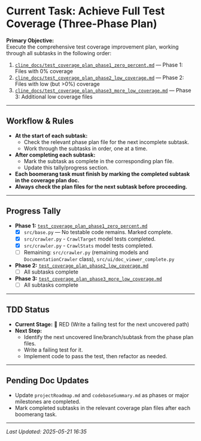 # Current Task: Achieve Full Test Coverage (Three-Phase Plan)

**Primary Objective:**  
Execute the comprehensive test coverage improvement plan, working through all subtasks in the following order:

1. [`cline_docs/test_coverage_plan_phase1_zero_percent.md`](cline_docs/test_coverage_plan_phase1_zero_percent.md) — Phase 1: Files with 0% coverage  
2. [`cline_docs/test_coverage_plan_phase2_low_coverage.md`](cline_docs/test_coverage_plan_phase2_low_coverage.md) — Phase 2: Files with low (but >0%) coverage  
3. [`cline_docs/test_coverage_plan_phase3_more_low_coverage.md`](cline_docs/test_coverage_plan_phase3_more_low_coverage.md) — Phase 3: Additional low coverage files

---

## Workflow & Rules

- **At the start of each subtask:**  
  - Check the relevant phase plan file for the next incomplete subtask.
  - Work through the subtasks in order, one at a time.
- **After completing each subtask:**  
  - Mark the subtask as complete in the corresponding plan file.
  - Update this tally/progress section.
- **Each boomerang task must finish by marking the completed subtask in the coverage plan doc.**
- **Always check the plan files for the next subtask before proceeding.**

---

## Progress Tally

- **Phase 1:** [`test_coverage_plan_phase1_zero_percent.md`](cline_docs/test_coverage_plan_phase1_zero_percent.md)
  - [x] `src/base.py` — No testable code remains. Marked complete.
  - [x] `src/crawler.py` - `CrawlTarget` model tests completed.
  - [x] `src/crawler.py` - `CrawlStats` model tests completed.
  - [ ] Remaining: `src/crawler.py` (remaining models and `DocumentationCrawler` class), `src/ui/doc_viewer_complete.py`

- **Phase 2:** [`test_coverage_plan_phase2_low_coverage.md`](cline_docs/test_coverage_plan_phase2_low_coverage.md)
  - [ ] All subtasks complete

- **Phase 3:** [`test_coverage_plan_phase3_more_low_coverage.md`](cline_docs/test_coverage_plan_phase3_more_low_coverage.md)
  - [ ] All subtasks complete

---

## TDD Status

- **Current Stage:** 🔴 RED (Write a failing test for the next uncovered path)
- **Next Step:**  
  - Identify the next uncovered line/branch/subtask from the phase plan files.
  - Write a failing test for it.
  - Implement code to pass the test, then refactor as needed.

---

## Pending Doc Updates

- Update `projectRoadmap.md` and `codebaseSummary.md` as phases or major milestones are completed.
- Mark completed subtasks in the relevant coverage plan files after each boomerang task.

---

_Last Updated: 2025-05-21 16:35_
